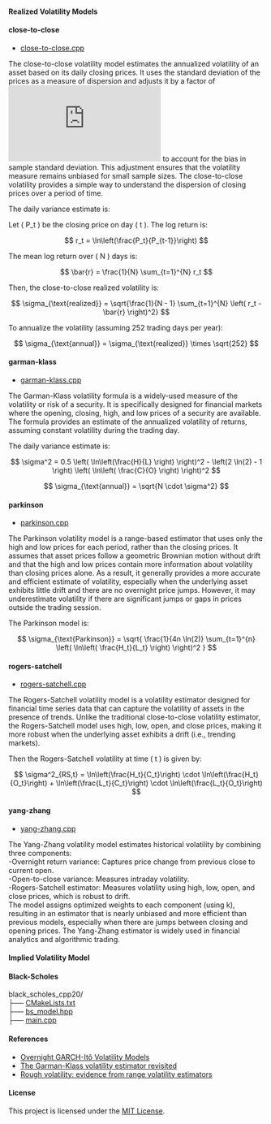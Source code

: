 #### Realized Volatility Models
#### close-to-close 

- [close-to-close.cpp](https://github.com/manuelmusngi/derivatives-modeling/blob/main/realized-volatility-models/close-to-close.cpp)

The close-to-close volatility model estimates the annualized volatility of an asset based on its daily closing prices. It uses the standard deviation of the prices as a measure of dispersion and adjusts it by a factor of ![Equation](https://latex.codecogs.com/png.latex?%5Csqrt%7B%5Cfrac%7Bn%7D%7Bn-1%7D%7D) to account for the bias in sample standard deviation. This adjustment ensures that the volatility measure remains unbiased for small sample sizes. The close-to-close volatility provides a simple way to understand the dispersion of closing prices over a period of time.

The daily variance estimate is:

Let \( P_t \) be the closing price on day \( t \). The log return is:

$$
r_t = \ln\left(\frac{P_t}{P_{t-1}}\right)
$$

The mean log return over \( N \) days is:

$$
\bar{r} = \frac{1}{N} \sum_{t=1}^{N} r_t
$$

Then, the close-to-close realized volatility is:

$$
\sigma_{\text{realized}} = \sqrt{\frac{1}{N - 1} \sum_{t=1}^{N} \left( r_t - \bar{r} \right)^2}
$$

To annualize the volatility (assuming 252 trading days per year):

$$
\sigma_{\text{annual}} = \sigma_{\text{realized}} \times \sqrt{252}
$$



#### garman-klass  

- [garman-klass.cpp](https://github.com/manuelmusngi/derivatives-modeling/blob/main/realized-volatility-models/garman-klass.cpp)

The Garman-Klass volatility formula is a widely-used measure of the volatility or risk of a security. It is specifically designed for financial markets where the opening, closing, high, and low prices of a security are available. The formula provides an estimate of the annualized volatility of returns, assuming constant volatility during the trading day.


The daily variance estimate is:

$$
\sigma^2 = 0.5 \left( \ln\left(\frac{H}{L} \right) \right)^2 - \left(2 \ln(2) - 1 \right) \left( \ln\left( \frac{C}{O} \right) \right)^2
$$

$$
\sigma_{\text{annual}} = \sqrt{N \cdot \sigma^2}
$$

#### parkinson 

- [parkinson.cpp](https://github.com/manuelmusngi/derivatives-modeling/blob/main/realized-volatility-models/parkinson.cpp)

The Parkinson volatility model is a range-based estimator that uses only the high and low prices for each period, rather than the closing prices. It assumes that asset prices follow a geometric Brownian motion without drift and that the high and low prices contain more information about volatility than closing prices alone. As a result, it generally provides a more accurate and efficient estimate of volatility, especially when the underlying asset exhibits little drift and there are no overnight price jumps. However, it may underestimate volatility if there are significant jumps or gaps in prices outside the trading session.

The Parkinson model is:

$$
\sigma_{\text{Parkinson}} = \sqrt{ \frac{1}{4n \ln(2)} \sum_{t=1}^{n} \left( \ln\left( \frac{H_t}{L_t} \right) \right)^2 }
$$


  
 #### rogers-satchell

- [rogers-satchell.cpp](https://github.com/manuelmusngi/derivatives-modeling/blob/main/realized-volatility-models/rogers-satchell.cpp)
 
 The Rogers-Satchell volatility model is a volatility estimator designed for financial time series data that can capture the volatility of assets in the presence of trends. Unlike the traditional close-to-close volatility estimator, the Rogers-Satchell model uses high, low, open, and close prices, making it more robust when the underlying asset exhibits a drift (i.e., trending markets).

Then the Rogers-Satchell volatility at time \( t \) is given by:

$$
\sigma^2_{RS,t} = \ln\left(\frac{H_t}{C_t}\right) \cdot \ln\left(\frac{H_t}{O_t}\right) + \ln\left(\frac{L_t}{C_t}\right) \cdot \ln\left(\frac{L_t}{O_t}\right)
$$


  
#### yang-zhang 

- [yang-zhang.cpp](https://github.com/manuelmusngi/derivatives-modeling/blob/main/realized-volatility-models/yang-zhang.cpp)

The Yang-Zhang volatility model estimates historical volatility by combining three components:\
-Overnight return variance: Captures price change from previous close to current open.\
-Open-to-close variance: Measures intraday volatility.\
-Rogers-Satchell estimator: Measures volatility using high, low, open, and close prices, which is robust to drift.\
The model assigns optimized weights to each component (using k), resulting in an estimator that is nearly unbiased and more efficient than previous models, especially when there are jumps between closing and opening prices. The Yang-Zhang estimator is widely used in financial analytics and algorithmic trading.


#### Implied Volatility Model

#### Black-Scholes
black_scholes_cpp20/\
├── [CMakeLists.txt](https://github.com/manuelmusngi/derivatives_models_for_options/blob/main/directory_structure/CMakeLists.txt )\
├── [bs_model.hpp](https://github.com/manuelmusngi/derivatives_models_for_options/blob/main/directory_structure/bs_model.hpp)\
├── [main.cpp](https://github.com/manuelmusngi/derivatives_models_for_options/blob/main/directory_structure/main.cpp)
    
#### References
- [Overnight GARCH-Itô Volatility Models](https://arxiv.org/abs/2102.13467)
- [The Garman-Klass volatility estimator revisited](https://arxiv.org/abs/0807.3492)
- [Rough volatility: evidence from range volatility estimators](https://arxiv.org/abs/2312.01426)
       
#### License
This project is licensed under the [MIT License](https://github.com/manuelmusngi/regime_switching_models/edit/main/LICENSE).
